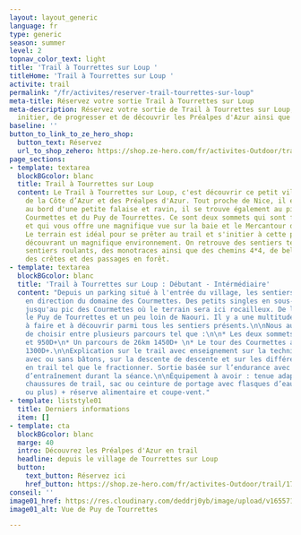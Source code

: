 ```yaml
---
layout: layout_generic
language: fr
type: generic
season: summer
level: 2
topnav_color_text: light
title: 'Trail à Tourrettes sur Loup '
titleHome: 'Trail à Tourrettes sur Loup '
activite: trail
permalink: "/fr/activites/reserver-trail-tourrettes-sur-loup"
meta-title: Réservez votre sortie Trail à Tourrettes sur Loup
meta-description: Réservez votre sortie de Trail à Tourrettes sur Loup, afin de vous
  initier, de progresser et de découvrir les Préalpes d'Azur ainsi que ses sommets.
baseline: ''
button_to_link_to_ze_hero_shop:
  button_text: Réservez
  url_to_shop_zehero: https://shop.ze-hero.com/fr/activites-Outdoor/trail/17593-trail-matin-tourrettes-sur-loup-ze-hero-yann-alarcon
page_sections:
- template: textarea
  blockBGcolor: blanc
  title: Trail à Tourrettes sur Loup
  content: Le Trail à Tourrettes sur Loup, c'est découvrir ce petit village de pierre
    de la Côte d’Azur et des Préalpes d'Azur. Tout proche de Nice, il est construit
    au bord d'une petite falaise et ravin, il se trouve également au pied du Pic des
    Courmettes et du Puy de Tourrettes. Ce sont deux sommets qui sont face à face
    et qui vous offre une magnifique vue sur la baie et le Mercantour de l'autre côté.
    Le terrain est idéal pour se prêter au trail et s'initier à cette pratique en
    découvrant un magnifique environnement. On retrouve des sentiers techniques, des
    sentiers roulants, des monotraces ainsi que des chemins 4*4, de belles descentes,
    des crêtes et des passages en forêt.
- template: textarea
  blockBGcolor: blanc
  title: 'Trail à Tourrettes sur Loup : Débutant - Intérmédiaire'
  content: "Depuis un parking situé à l'entrée du village, les sentiers partent directement
    en direction du domaine des Courmettes. Des petits singles en sous-bois qui grimperont
    jusqu'au pic des Courmettes où le terrain sera ici rocailleux. De là se trouve
    le Puy de Tourrettes et un peu loin de Naouri. Il y a une multitude de choix possible
    à faire et à découvrir parmi tous les sentiers présents.\n\nNous aurons la possibilité
    de choisir entre plusieurs parcours tel que :\n\n* Les deux sommets pour 15km
    et 950D+\n* Un parcours de 26km 1450D+ \n* Le tour des Courmettes avec 28km et
    1300D+.\n\nExplication sur le trail avec enseignement sur la technique de montée
    avec ou sans bâtons, sur la descente de descente et sur les différents entraînements
    en trail tel que le fractionner. Sortie basée sur l’endurance avec jeu ludique
    d’entraînement durant la séance.\n\nÉquipement à avoir : tenue adaptée au trail,
    chaussures de trail, sac ou ceinture de portage avec flasques d’eau (2 fois 500ml
    ou plus) + réserve alimentaire et coupe-vent."
- template: liststyle01
  title: Derniers informations
  item: []
- template: cta
  blockBGcolor: blanc
  marge: 40
  intro: Découvrez les Préalpes d'Azur en trail
  headline: depuis le village de Tourrettes sur Loup
  button:
    text_button: Réservez ici
    href_button: https://shop.ze-hero.com/fr/activites-Outdoor/trail/17593-trail-matin-tourrettes-sur-loup-ze-hero-yann-alarcon
conseil: ''
image01_href: https://res.cloudinary.com/deddrj0yb/image/upload/v1655715196/website/By%20Ze%20Hero%20Activity/IMG20211104075044.jpg
image01_alt: Vue de Puy de Tourrettes

---
```

